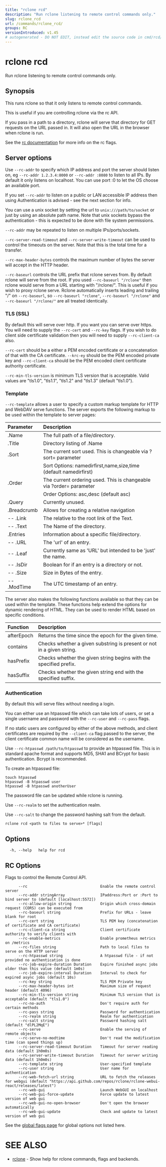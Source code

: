```yaml
---
title: "rclone rcd"
description: "Run rclone listening to remote control commands only."
slug: rclone_rcd
url: /commands/rclone_rcd/
groups: RC
versionIntroduced: v1.45
# autogenerated - DO NOT EDIT, instead edit the source code in cmd/rcd/ and as part of making a release run "make commanddocs"
---
```

# rclone rcd

Run rclone listening to remote control commands only.

## Synopsis

This runs rclone so that it only listens to remote control commands.

This is useful if you are controlling rclone via the rc API.

If you pass in a path to a directory, rclone will serve that directory
for GET requests on the URL passed in.  It will also open the URL in
the browser when rclone is run.

See the [rc documentation](/rc/) for more info on the rc flags.

## Server options

Use `--rc-addr` to specify which IP address and port the server should
listen on, eg `--rc-addr 1.2.3.4:8000` or `--rc-addr :8080` to listen to all
IPs.  By default it only listens on localhost.  You can use port
:0 to let the OS choose an available port.

If you set `--rc-addr` to listen on a public or LAN accessible IP address
then using Authentication is advised - see the next section for info.

You can use a unix socket by setting the url to `unix:///path/to/socket`
or just by using an absolute path name. Note that unix sockets bypass the
authentication - this is expected to be done with file system permissions.

`--rc-addr` may be repeated to listen on multiple IPs/ports/sockets.

`--rc-server-read-timeout` and `--rc-server-write-timeout` can be used to
control the timeouts on the server.  Note that this is the total time
for a transfer.

`--rc-max-header-bytes` controls the maximum number of bytes the server will
accept in the HTTP header.

`--rc-baseurl` controls the URL prefix that rclone serves from.  By default
rclone will serve from the root.  If you used `--rc-baseurl "/rclone"` then
rclone would serve from a URL starting with "/rclone/".  This is
useful if you wish to proxy rclone serve.  Rclone automatically
inserts leading and trailing "/" on `--rc-baseurl`, so `--rc-baseurl "rclone"`,
`--rc-baseurl "/rclone"` and `--rc-baseurl "/rclone/"` are all treated
identically.

### TLS (SSL)

By default this will serve over http.  If you want you can serve over
https.  You will need to supply the `--rc-cert` and `--rc-key` flags.
If you wish to do client side certificate validation then you will need to
supply `--rc-client-ca` also.

`--rc-cert` should be a either a PEM encoded certificate or a concatenation
of that with the CA certificate.  `--krc-ey` should be the PEM encoded
private key and `--rc-client-ca` should be the PEM encoded client
certificate authority certificate.

`--rc-min-tls-version` is minimum TLS version that is acceptable. Valid
  values are "tls1.0", "tls1.1", "tls1.2" and "tls1.3" (default
  "tls1.0").

### Template

`--rc-template` allows a user to specify a custom markup template for HTTP
and WebDAV serve functions.  The server exports the following markup
to be used within the template to server pages:

| Parameter   | Description |
| :---------- | :---------- |
| .Name       | The full path of a file/directory. |
| .Title      | Directory listing of .Name |
| .Sort       | The current sort used.  This is changeable via ?sort= parameter |
|             | Sort Options: namedirfirst,name,size,time (default namedirfirst) |
| .Order      | The current ordering used.  This is changeable via ?order= parameter |
|             | Order Options: asc,desc (default asc) |
| .Query      | Currently unused. |
| .Breadcrumb | Allows for creating a relative navigation |
|-- .Link     | The relative to the root link of the Text. |
|-- .Text     | The Name of the directory. |
| .Entries    | Information about a specific file/directory. |
|-- .URL      | The 'url' of an entry.  |
|-- .Leaf     | Currently same as 'URL' but intended to be 'just' the name. |
|-- .IsDir    | Boolean for if an entry is a directory or not. |
|-- .Size     | Size in Bytes of the entry. |
|-- .ModTime  | The UTC timestamp of an entry. |

The server also makes the following functions available so that they can be used within the
template. These functions help extend the options for dynamic rendering of HTML. They can
be used to render HTML based on specific conditions.

| Function   | Description |
| :---------- | :---------- |
| afterEpoch  | Returns the time since the epoch for the given time. |
| contains    | Checks whether a given substring is present or not in a given string. |
| hasPrefix   | Checks whether the given string begins with the specified prefix. |
| hasSuffix   | Checks whether the given string end with the specified suffix. |

### Authentication

By default this will serve files without needing a login.

You can either use an htpasswd file which can take lots of users, or
set a single username and password with the `--rc-user` and `--rc-pass` flags.

If no static users are configured by either of the above methods, and client
certificates are required by the `--client-ca` flag passed to the server, the
client certificate common name will be considered as the username.

Use `--rc-htpasswd /path/to/htpasswd` to provide an htpasswd file.  This is
in standard apache format and supports MD5, SHA1 and BCrypt for basic
authentication.  Bcrypt is recommended.

To create an htpasswd file:

    touch htpasswd
    htpasswd -B htpasswd user
    htpasswd -B htpasswd anotherUser

The password file can be updated while rclone is running.

Use `--rc-realm` to set the authentication realm.

Use `--rc-salt` to change the password hashing salt from the default.



```
rclone rcd <path to files to serve>* [flags]
```

## Options

```
  -h, --help   help for rcd
```


## RC Options

Flags to control the Remote Control API.

```
      --rc                                 Enable the remote control server
      --rc-addr stringArray                IPaddress:Port or :Port to bind server to (default [localhost:5572])
      --rc-allow-origin string             Origin which cross-domain request (CORS) can be executed from
      --rc-baseurl string                  Prefix for URLs - leave blank for root
      --rc-cert string                     TLS PEM key (concatenation of certificate and CA certificate)
      --rc-client-ca string                Client certificate authority to verify clients with
      --rc-enable-metrics                  Enable prometheus metrics on /metrics
      --rc-files string                    Path to local files to serve on the HTTP server
      --rc-htpasswd string                 A htpasswd file - if not provided no authentication is done
      --rc-job-expire-duration Duration    Expire finished async jobs older than this value (default 1m0s)
      --rc-job-expire-interval Duration    Interval to check for expired async jobs (default 10s)
      --rc-key string                      TLS PEM Private key
      --rc-max-header-bytes int            Maximum size of request header (default 4096)
      --rc-min-tls-version string          Minimum TLS version that is acceptable (default "tls1.0")
      --rc-no-auth                         Don't require auth for certain methods
      --rc-pass string                     Password for authentication
      --rc-realm string                    Realm for authentication
      --rc-salt string                     Password hashing salt (default "dlPL2MqE")
      --rc-serve                           Enable the serving of remote objects
      --rc-serve-no-modtime                Don't read the modification time (can speed things up)
      --rc-server-read-timeout Duration    Timeout for server reading data (default 1h0m0s)
      --rc-server-write-timeout Duration   Timeout for server writing data (default 1h0m0s)
      --rc-template string                 User-specified template
      --rc-user string                     User name for authentication
      --rc-web-fetch-url string            URL to fetch the releases for webgui (default "https://api.github.com/repos/rclone/rclone-webui-react/releases/latest")
      --rc-web-gui                         Launch WebGUI on localhost
      --rc-web-gui-force-update            Force update to latest version of web gui
      --rc-web-gui-no-open-browser         Don't open the browser automatically
      --rc-web-gui-update                  Check and update to latest version of web gui
```

See the [global flags page](/flags/) for global options not listed here.

# SEE ALSO

* [rclone](/commands/rclone/)	 - Show help for rclone commands, flags and backends.

